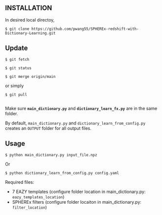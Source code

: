 ## INSTALLATION

In desired local directoy,

`$ git clone https://github.com/pwang55/SPHEREx-redshift-with-Dictionary-Learning.git`

## Update

`$ git fetch`

`$ git status`

`$ git merge origin/main`

or simply

`$ git pull`

##

Make sure **`main_dictionary.py`** and **`dictionary_learn_fx.py`** are in the same folder.

By default, `main_dictionary.py` and `dictionary_learn_from_config.py` creates an `OUTPUT` folder for all output files.

## Usage

`$ python main_dictionary.py input_file.npz`

Or

`$ python dictionary_learn_from_config.py config.yaml`

Required files:
 - 7 EAZY templates (configure folder location in main_dictionary.py: `eazy_templates_location`)
 - SPHEREx filters (configure folder locaiton in main_dictionary.py: `filter_location`)




